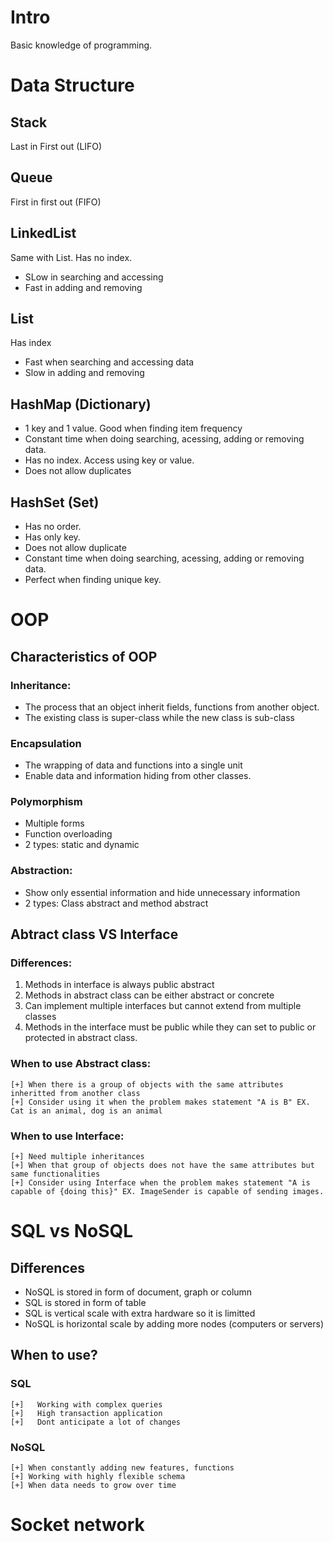 # Intro 
Basic knowledge of programming. 
# Data Structure
## Stack
Last in First out (LIFO)
## Queue
First in first out (FIFO)
## LinkedList
Same with List. Has no index. 
- SLow in searching and accessing
- Fast in adding and removing
## List
Has index
- Fast when searching and accessing data
- Slow in adding and removing
## HashMap (Dictionary)
- 1 key and 1 value. Good when finding item frequency
- Constant time when doing searching, acessing, adding or removing data.
- Has no index. Access using key or value.
- Does not allow duplicates
## HashSet (Set)
- Has no order.
- Has only key.
- Does not allow duplicate
- Constant time when doing searching, acessing, adding or removing data.
- Perfect when finding unique key.
# OOP
## Characteristics of OOP
### Inheritance:
-   The process that an object inherit fields, functions from another object.
-   The existing class is super-class while the new class is sub-class
### Encapsulation
-   The wrapping of data and functions into a single unit
-   Enable data and information hiding from other classes.
### Polymorphism
-   Multiple forms
-   Function overloading
-   2 types: static and dynamic
### Abstraction:
-   Show only essential information and hide unnecessary information
-   2 types: Class abstract and method abstract

## Abtract class VS Interface
### Differences:
1.  Methods in interface is always public abstract
2.  Methods in abstract class can be either abstract or concrete
3.  Can implement multiple interfaces but cannot extend from multiple classes
4.  Methods in the interface must be public while they can set to public or protected in abstract class.

### When to use Abstract class:
    [+] When there is a group of objects with the same attributes inheritted from another class
    [+] Consider using it when the problem makes statement "A is B" EX. Cat is an animal, dog is an animal
### When to use Interface:
    [+] Need multiple inheritances
    [+] When that group of objects does not have the same attributes but same functionalities
    [+] Consider using Interface when the problem makes statement "A is capable of {doing this}" EX. ImageSender is capable of sending images.


# SQL vs NoSQL

## Differences
-   NoSQL is stored in form of document, graph or column
-   SQL is stored in form of table
-   SQL is vertical scale with extra hardware so it is limitted
-   NoSQL is horizontal scale by adding more nodes (computers or servers)
##  When to use?
### SQL
    [+]   Working with complex queries
    [+]   High transaction application
    [+]   Dont anticipate a lot of changes
### NoSQL
    [+] When constantly adding new features, functions
    [+] Working with highly flexible schema
    [+] When data needs to grow over time


# Socket network
